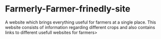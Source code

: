 # Farmerly-Farmer-frinedly-site
A website which brings everything useful for farmers at a single place. 
This website consists of information regarding different crops and also contains links to different usefull websites for farmers>

